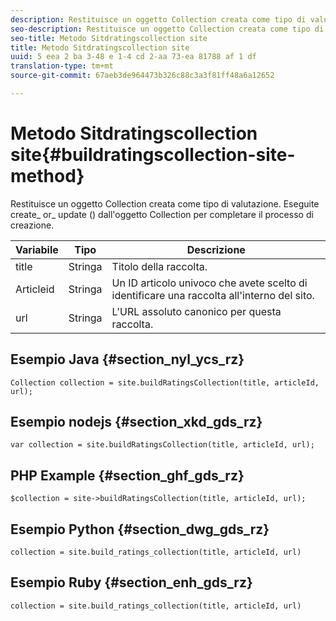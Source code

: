 ```yaml
---
description: Restituisce un oggetto Collection creata come tipo di valutazione. Eseguite create_ or_ update () dall'oggetto Collection per completare il processo di creazione.
seo-description: Restituisce un oggetto Collection creata come tipo di valutazione. Eseguite create_ or_ update () dall'oggetto Collection per completare il processo di creazione.
seo-title: Metodo Sitdratingscollection site
title: Metodo Sitdratingscollection site
uuid: 5 eea 2 ba 3-48 e 1-4 cd 2-aa 73-ea 81788 af 1 df
translation-type: tm+mt
source-git-commit: 67aeb3de964473b326c88c3a3f81ff48a6a12652

---
```



# Metodo Sitdratingscollection site{#buildratingscollection-site-method}

Restituisce un oggetto Collection creata come tipo di valutazione. Eseguite create_ or_ update () dall&#39;oggetto Collection per completare il processo di creazione.

| Variabile | Tipo | Descrizione |
|--- |--- |--- |
| title | Stringa | Titolo della raccolta. |
| Articleid | Stringa | Un ID articolo univoco che avete scelto di identificare una raccolta all&#39;interno del sito. |
| url | Stringa | L&#39;URL assoluto canonico per questa raccolta. |

## Esempio Java {#section_nyl_ycs_rz}

```
Collection collection = site.buildRatingsCollection(title, articleId, url); 
```

## Esempio nodejs {#section_xkd_gds_rz}

```
var collection = site.buildRatingsCollection(title, articleId, url); 
```

## PHP Example {#section_ghf_gds_rz}

```
$collection = site->buildRatingsCollection(title, articleId, url); 
```

## Esempio Python {#section_dwg_gds_rz}

```
collection = site.build_ratings_collection(title, articleId, url) 
```

## Esempio Ruby {#section_enh_gds_rz}

```
collection = site.build_ratings_collection(title, articleId, url) 
```

